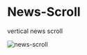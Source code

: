 # News-Scroll
vertical news scroll

![news-scroll](https://user-images.githubusercontent.com/26027515/39114155-06f0783e-46ef-11e8-9f89-588021b651a7.gif)
